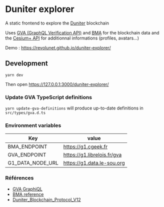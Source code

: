 # Duniter explorer

A static frontend to explore the [Duniter](https://duniter.org/) blockchain

Uses [GVA (GraphQL Verification API)](https://g1.librelois.fr/gva) and [BMA](https://github.com/duniter/duniter-bma/blob/master/doc/API.md) for the blockchain data and the [Cesium+ API](http://doc.e-is.pro/cesium-plus-pod/REST_API.html) for additionnal informations (profiles, avatars...)

Demo : https://revolunet.github.io/duniter-explorer/

## Development

```
yarn dev
```

Then open https://127.0.0.1:3000/duniter-explorer/

### Update GVA TypeScript definitions

`yarn update-gva-definitions` will produce up-to-date definitions in `src/types/gva.d.ts`

### Environment variables

| Key              | value                       |
| ---------------- | --------------------------- |
| BMA_ENDPOINT     | https://g1.cgeek.fr         |
| GVA_ENDPOINT     | https://g1.librelois.fr/gva |
| G1_DATA_NODE_URL | https://g1.data.le-sou.org  |

### Références

- [GVA GraphiQL](https://g1.librelois.fr/gva)
- [BMA reference](https://github.com/duniter/duniter-bma/blob/master/doc/API.md)
- [Duniter_Blockchain_Protocol_V12](https://git.duniter.org/nodes/common/doc/-/blob/master/rfc/0010_Duniter_Blockchain_Protocol_V12.md)
